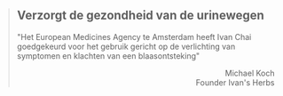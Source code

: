 ><h2>Verzorgt de gezondheid van de urinewegen</h2>
>
>"Het European Medicines Agency te Amsterdam heeft Ivan Chai goedgekeurd voor het gebruik gericht op de verlichting van symptomen en klachten van een blaasontsteking"
>
> <p style="text-align: right">Michael Koch<br>Founder Ivan's Herbs</p>
